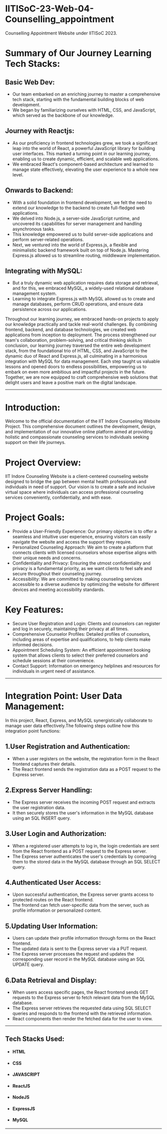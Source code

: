 # IITISoC-23-Web-04-Counselling_appointment
Counselling Appointment Website under IITISoC 2023.

# Summary of Our Journey Learning Tech Stacks:

## Basic Web Dev:
* Our team embarked on an enriching journey to master a comprehensive tech stack, starting with the fundamental building blocks of web development.
* We began by familiarizing ourselves with HTML, CSS, and JavaScript, which served as the backbone of our knowledge.

## Journey with Reactjs:
* As our proficiency in frontend technologies grew, we took a significant leap into the world of React, a powerful JavaScript library for building user interfaces. This marked a turning point in our learning journey, enabling us to create dynamic, efficient, and scalable web applications.
* We embraced React's component-based architecture and learned to manage state effectively, elevating the user experience to a whole new level.

## Onwards to Backend:
* With a solid foundation in frontend development, we felt the need to extend our knowledge to the backend to create full-fledged web applications.
* We delved into Node.js, a server-side JavaScript runtime, and uncovered its capabilities for server management and handling asynchronous tasks.
* This knowledge empowered us to build server-side applications and perform server-related operations.
* Next, we ventured into the world of Express.js, a flexible and minimalistic backend framework built on top of Node.js. Mastering Express.js allowed us to streamline routing, middleware implementation.

## Integrating with MySQL:
* But a truly dynamic web application requires data storage and retrieval, and for this, we embraced MySQL, a widely-used relational database management system.
* Learning to integrate Express.js with MySQL allowed us to create and manage databases, perform CRUD operations, and ensure data persistence across our applications.

Throughout our learning journey, we embraced hands-on projects to apply our knowledge practically and tackle real-world challenges. By combining frontend, backend, and database technologies, we created web applications from inception to deployment. The process strengthened our team's collaboration, problem-solving, and critical thinking skills.In conclusion, our learning journey traversed the entire web development stack, from the foundational trio of HTML, CSS, and JavaScript to the dynamic duo of React and Express.js, all culminating in a harmonious integration with MySQL for data management. Each step taught us valuable lessons and opened doors to endless possibilities, empowering us to embark on even more ambitious and impactful projects in the future. Together, we are now equipped to craft comprehensive web solutions that delight users and leave a positive mark on the digital landscape. 

*************************************************************************************************************************************************

# Introduction:
Welcome to the official documentation of the IIT Indore Counseling Website Project. This comprehensive document outlines the development, design, and implementation of our innovative online platform aimed at providing holistic and compassionate counseling services to individuals seeking support on their life journeys.

# Project Overview:
IIT Indore Counseling Website is a client-centered counseling website designed to bridge the gap between mental health professionals and individuals in need of support. Our vision is to create a safe and inclusive virtual space where individuals can access professional counseling services conveniently, confidentially, and with ease.

# Project Goals:
* Provide a User-Friendly Experience: Our primary objective is to offer a seamless and intuitive user experience, ensuring visitors can easily navigate the website and access the support they require.
* Personalized Counseling Approach: We aim to create a platform that connects clients with licensed counselors whose expertise aligns with their unique needs and concerns.
* Confidentiality and Privacy: Ensuring the utmost confidentiality and privacy is a fundamental priority, as we want clients to feel safe and secure throughout their counseling journey.
* Accessibility: We are committed to making counseling services accessible to a diverse audience by optimizing the website for different devices and meeting accessibility standards.

# Key Features:
* Secure User Registration and Login: Clients and counselors can register and log in securely, maintaining their privacy at all times.
* Comprehensive Counselor Profiles: Detailed profiles of counselors, including areas of expertise and qualifications, to help clients make informed decisions.
* Appointment Scheduling System: An efficient appointment booking system that allows clients to select their preferred counselors and schedule sessions at their convenience.
* Contact Support: Information on emergency helplines and resources for individuals in urgent need of assistance.

****************************************************************************************************************************************

# Integration Point: User Data Management:
In this project, React, Express, and MySQL synergistically collaborate to manage user data effectively.The following steps outline how this integration point functions:

## 1.User Registration and Authentication:
* When a user registers on the website, the registration form in the React frontend captures their details.
* The React frontend sends the registration data as a POST request to the Express server.

## 2.Express Server Handling:  
* The Express server receives the incoming POST request and extracts the user registration data.
* It then securely stores the user's information in the MySQL database using an SQL INSERT query.

## 3.User Login and Authorization:
* When a registered user attempts to log in, the login credentials are sent from the React frontend as a POST request to the Express server.
* The Express server authenticates the user's credentials by comparing them to the stored data in the MySQL database through an SQL SELECT query.

## 4.Authenticated User Access:

* Upon successful authentication, the Express server grants access to protected routes on the React frontend.
* The frontend can fetch user-specific data from the server, such as profile information or personalized content.

## 5.Updating User Information:

* Users can update their profile information through forms on the React frontend.
* The updated data is sent to the Express server via a PUT request.
* The Express server processes the request and updates the corresponding user record in the MySQL database using an SQL UPDATE query.

## 6.Data Retrieval and Display:

* When users access specific pages, the React frontend sends GET requests to the Express server to fetch relevant data from the MySQL database.
* The Express server retrieves the requested data using SQL SELECT queries and responds to the frontend with the retrieved information.
* React components then render the fetched data for the user to view.

*******************************************************************************************************************
## Tech Stacks Used:
* #### HTML
* #### CSS
* #### JAVASCRIPT
* #### ReactJS
* #### NodeJS
* #### ExpressJS
* #### MySQL

*******************************************************************************************************************



